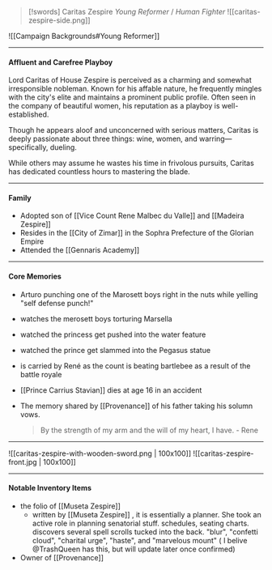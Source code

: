 > [!swords] Caritas Zespire
> _Young Reformer_ / _Human Fighter_ 
![[caritas-zespire-side.png]]


![[Campaign Backgrounds#Young Reformer]]


---

#### Affluent and Carefree Playboy

 Lord Caritas of House Zespire is perceived as a charming and somewhat irresponsible nobleman. Known for his affable nature, he frequently mingles with the city's elite and maintains a prominent public profile. Often seen in the company of beautiful women, his reputation as a playboy is well-established. 
 
 Though he appears aloof and unconcerned with serious matters, Caritas is deeply passionate about three things: wine, women, and warring—specifically, dueling. 
 
 While others may assume he wastes his time in frivolous pursuits, Caritas has dedicated countless hours to mastering the blade. 
 
---

#### Family
- Adopted son of [[Vice Count Rene Malbec du Valle]] and [[Madeira Zespire]]
- Resides in the [[City of Zimar]] in the Sophra Prefecture of the Glorian Empire
- Attended the [[Gennaris Academy]]

---

#### Core Memories
- Arturo punching one of the Marosett boys right in the nuts while yelling "self defense punch!"
- watches the merosett boys torturing Marsella
- watched the princess get pushed into the water feature
- watched the prince get slammed into the Pegasus statue
- is carried by René as the count is beating bartlebee as a result of the battle royale
- [[Prince Carrius Stavian]] dies at age 16 in an accident
- The memory shared by [[Provenance]] of his father taking his solumn vows.

	> By the strength of my arm and the will of my heart, I have. - Rene

---

![[caritas-zespire-with-wooden-sword.png | 100x100]]
![[caritas-zespire-front.jpg | 100x100]]

---

#### Notable Inventory Items
- the folio of [[Museta Zespire]]
	- written by [[Museta Zespire]] , it is essentially a planner.  She took an active role in planning senatorial stuff.  schedules, seating charts.  discovers several spell scrolls tucked into the back.  "blur", "confetti cloud", "charital urge", "haste", and "marvelous mount"  ( I belive @TrashQueen has this, but will update later once confirmed)
- Owner of [[Provenance]]